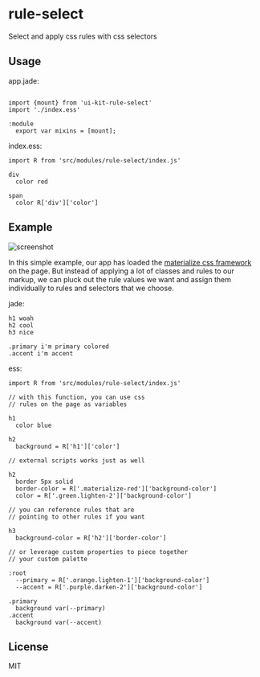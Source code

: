 # rule-select

Select and apply css rules with css selectors

## Usage

app.jade:

```jade

import {mount} from 'ui-kit-rule-select'
import './index.ess'

:module
  export var mixins = [mount];
```

index.ess:

```
import R from 'src/modules/rule-select/index.js'

div
  color red

span
  color R['div']['color']
```

## Example

![screenshot](http://i.imgur.com/Vcy6DzJ.png)

In this simple example, our app has loaded the [materialize css framework](https://cdnjs.cloudflare.com/ajax/libs/materialize/0.97.6/css/materialize.css) on
the page. But instead of applying a lot of classes and rules to our markup, we
can pluck out the rule values we want and assign them individually to rules
and selectors that we choose.

jade:

```jade
h1 woah
h2 cool
h3 nice

.primary i'm primary colored
.accent i'm accent
```

ess:

```stylus
import R from 'src/modules/rule-select/index.js'

// with this function, you can use css
// rules on the page as variables

h1
  color blue

h2
  background = R['h1']['color']

// external scripts works just as well

h2
  border 5px solid
  border-color = R['.materialize-red']['background-color']
  color = R['.green.lighten-2']['background-color']

// you can reference rules that are
// pointing to other rules if you want

h3
  background-color = R['h2']['border-color']

// or leverage custom properties to piece together
// your custom palette

:root
  --primary = R['.orange.lighten-1']['background-color']
  --accent = R['.purple.darken-2']['background-color']

.primary
  background var(--primary)
.accent
  background var(--accent)
```

## License

MIT
